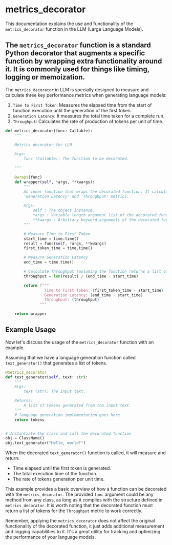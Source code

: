 # metrics_decorator

This documentation explains the use and functionality of the `metrics_decorator` function in the LLM (Large Language Models). 

The `metrics_decorator` function is a standard Python decorator that augments a specific function by wrapping extra functionality around it. It is commonly used for things like timing, logging or memoization. 
-- 
The `metrics_decorator` in LLM is specially designed to measure and calculate three key performance metrics when generating language models:

1. `Time to First Token`: Measures the elapsed time from the start of function execution until the generation of the first token. 
2. `Generation Latency`: It measures the total time taken for a complete run.
3. `Throughput`: Calculates the rate of production of tokens per unit of time.

```python
def metrics_decorator(func: Callable):
    """

    Metrics decorator for LLM

    Args:
        func (Callable): The function to be decorated.

    """

    @wraps(func)
    def wrapper(self, *args, **kwargs):
        """
        An inner function that wraps the decorated function. It calculates 'Time to First Token',
        'Generation Latency' and 'Throughput' metrics.

        Args:
            self : The object instance.
            *args : Variable length argument list of the decorated function.
            **kwargs : Arbitrary keyword arguments of the decorated function.
        """

        # Measure Time to First Token
        start_time = time.time()
        result = func(self, *args, **kwargs)
        first_token_time = time.time()

        # Measure Generation Latency
        end_time = time.time()

        # Calculate Throughput (assuming the function returns a list of tokens)
        throughput = len(result) / (end_time - start_time)

        return f"""
                 Time to First Token: {first_token_time - start_time}
                 Generation Latency: {end_time - start_time}
                 Throughput: {throughput}
               """

    return wrapper
```
## Example Usage
Now let's discuss the usage of the `metrics_decorator` function with an example.

Assuming that we have a language generation function called `text_generator()` that generates a list of tokens.

```python
@metrics_decorator
def text_generator(self, text: str):
    """
    Args:
        text (str): The input text.

    Returns:
        A list of tokens generated from the input text.
    """
    # language generation implementation goes here
    return tokens


# Instantiate the class and call the decorated function
obj = ClassName()
obj.text_generator("Hello, world!")
```

When the decorated `text_generator()` function is called, it will measure and return:

- Time elapsed until the first token is generated.
- The total execution time of the function.
- The rate of tokens generation per unit time.

This example provides a basic overview of how a function can be decorated with the `metrics_decorator`. The provided `func` argument could be any method from any class, as long as it complies with the structure defined in `metrics_decorator`. It is worth noting that the decorated function must return a list of tokens for the `Throughput` metric to work correctly.

Remember, applying the `metrics_decorator` does not affect the original functionality of the decorated function, it just adds additional measurement and logging capabilities to it. It's a great utility for tracking and optimizing the performance of your language models.

